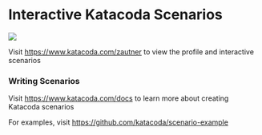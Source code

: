 # Interactive Katacoda Scenarios

[![](http://shields.katacoda.com/katacoda/zautner/count.svg)](https://www.katacoda.com/zautner "Get your profile on Katacoda.com")

Visit https://www.katacoda.com/zautner to view the profile and interactive scenarios

### Writing Scenarios
Visit https://www.katacoda.com/docs to learn more about creating Katacoda scenarios

For examples, visit https://github.com/katacoda/scenario-example

